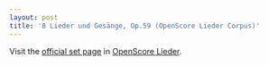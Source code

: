 ```yaml
---
layout: post
title: '8 Lieder und Gesänge, Op.59 (OpenScore Lieder Corpus)'
---
```


Visit the [official set page] in [OpenScore Lieder].

[official set page]: https://musescore.com/openscore-lieder-corpus/sets/5032872
[OpenScore Lieder]: https://musescore.com/openscore-lieder-corpus

